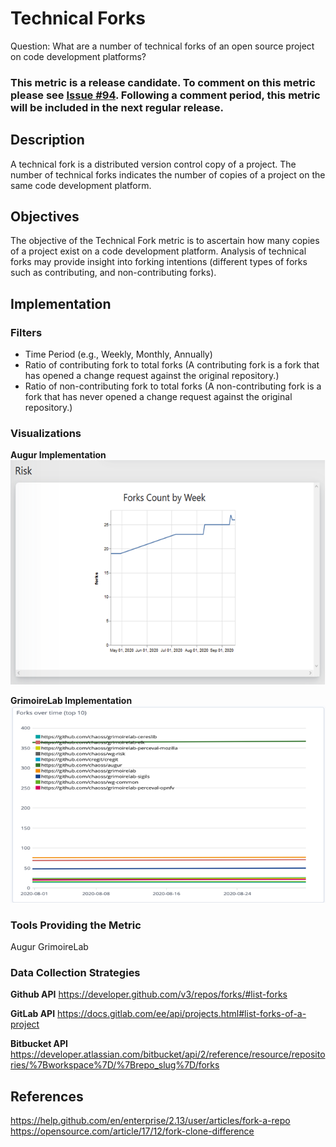 # Technical Forks
Question: What are a number of technical forks of an open source project on code development platforms?

### This metric is a release candidate. To comment on this metric please see [Issue #94](https://github.com/chaoss/wg-common/issues/94). Following a comment period, this metric will be included in the next regular release.

## Description
A technical fork is a distributed version control copy of a project. The number of technical forks indicates the number of copies of a project on the same code development platform.

## Objectives
The objective of the Technical Fork metric is to ascertain how many copies of a project exist on a code development platform. Analysis of technical forks may provide insight into forking intentions (different types of forks such as contributing, and non-contributing forks).

## Implementation

### Filters
* Time Period (e.g., Weekly, Monthly, Annually)
* Ratio of contributing fork to total forks (A contributing fork is a fork that has opened a change request against the original repository.)
* Ratio of non-contributing fork to total forks (A non-contributing fork is a fork that has never opened a change request against the original repository.)

### Visualizations
**Augur Implementation**
![Augur Implementation](images/Augur-fork.png)

**GrimoireLab Implementation**
![GrimoireLab Implementation](images/Grimoirelab-fork.png)

### Tools Providing the Metric
Augur
GrimoireLab

### Data Collection Strategies
**Github API**
https://developer.github.com/v3/repos/forks/#list-forks

**GitLab API**
https://docs.gitlab.com/ee/api/projects.html#list-forks-of-a-project

**Bitbucket API**
https://developer.atlassian.com/bitbucket/api/2/reference/resource/repositories/%7Bworkspace%7D/%7Brepo_slug%7D/forks

## References
https://help.github.com/en/enterprise/2.13/user/articles/fork-a-repo
https://opensource.com/article/17/12/fork-clone-difference
